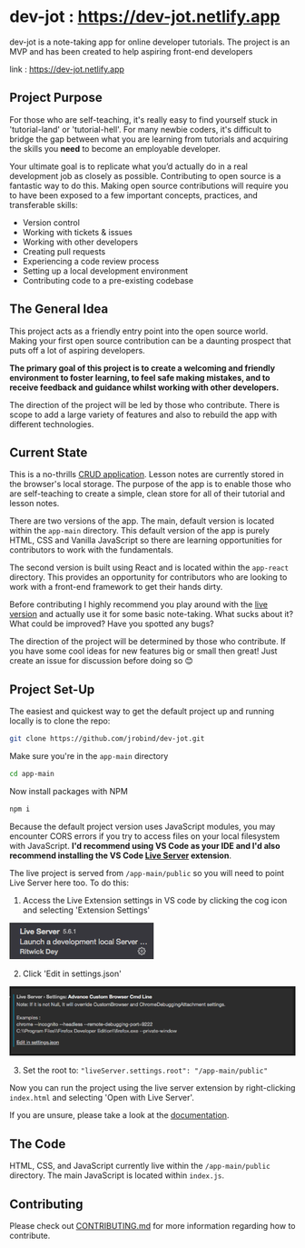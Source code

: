 # dev-jot : https://dev-jot.netlify.app

dev-jot is a note-taking app for online developer tutorials. The project is an MVP and has been created to help aspiring front-end developers


link : https://dev-jot.netlify.app


## Project Purpose

For those who are self-teaching, it's really easy to find yourself stuck in 'tutorial-land' or 'tutorial-hell'. For many newbie coders, it's difficult to bridge the gap between what you are learning from tutorials and acquiring the skills you **need** to become an employable developer.

Your ultimate goal is to replicate what you’d actually do in a real development job as closely as possible. Contributing to open source is a fantastic way to do this. Making open source contributions will require you to have been exposed to a few important concepts, practices, and transferable skills:

- Version control
- Working with tickets & issues
- Working with other developers
- Creating pull requests
- Experiencing a code review process
- Setting up a local development environment
- Contributing code to a pre-existing codebase

## The General Idea

This project acts as a friendly entry point into the open source world. Making your first open source contribution can be a daunting prospect that puts off a lot of aspiring developers.

**The primary goal of this project is to create a welcoming and friendly environment to foster learning, to feel safe making mistakes, and to receive feedback and guidance whilst working with other developers.**

The direction of the project will be led by those who contribute. There is scope to add a large variety of features and also to rebuild the app with different technologies.

## Current State

This is a no-thrills [CRUD application](https://www.codecademy.com/articles/what-is-crud). Lesson notes are currently stored in the browser's local storage. The purpose of the app is to enable those who are self-teaching to create a simple, clean store for all of their tutorial and lesson notes.

There are two versions of the app. The main, default version is located within the `app-main` directory. This default version of the app is purely HTML, CSS and Vanilla JavaScript so there are learning opportunities for contributors to work with the fundamentals.

The second version is built using React and is located within the `app-react` directory. This provides an opportunity for contributors who are looking to work with a front-end framework to get their hands dirty.

Before contributing I highly recommend you play around with the [live version](https://dev-jot.netlify.app) and actually use it for some basic note-taking. What sucks about it? What could be improved? Have you spotted any bugs?

The direction of the project will be determined by those who contribute. If you have some cool ideas for new features big or small then great! Just create an issue for discussion before doing so 😊 

## Project Set-Up

The easiest and quickest way to get the default project up and running locally is to clone the repo:

```bash
git clone https://github.com/jrobind/dev-jot.git
```

Make sure you're in the `app-main` directory

```bash
cd app-main
```

Now install packages with NPM

```bash
npm i
```

Because the default project version uses JavaScript modules, you may encounter CORS errors if you try to access files on your local filesystem with JavaScript. **I'd recommend using VS Code as your IDE and I'd also recommend installing the VS Code [Live Server](https://marketplace.visualstudio.com/items?itemName=ritwickdey.LiveServer) extension**. 

The live project is served from `/app-main/public` so you will need to point Live Server here too. To do this:

1. Access the Live Extension settings in VS code by clicking the cog icon and selecting 'Extension Settings'

![Live Server extension](/app-main/public/images/live-server-cog.png)

2. Click 'Edit in settings.json'

![Edit settings in json - Live Server](/app-main/public/images/live-server-json.png)

3. Set the root to: `"liveServer.settings.root": "/app-main/public"`

Now you can run the project using the live server extension by right-clicking `index.html` and selecting 'Open with Live Server'.

If you are unsure, please take a look at the [documentation](https://marketplace.visualstudio.com/items?itemName=ritwickdey.LiveServer).

## The Code

HTML, CSS, and JavaScript currently live within the `/app-main/public` directory. The main JavaScript is located within `index.js`.

## Contributing

Please check out [CONTRIBUTING.md](https://github.com/jrobind/dev-jot/blob/master/CONTRIBUTING.md) for more information regarding how to contribute.
